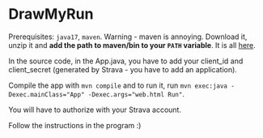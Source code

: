 # DrawMyRun

Prerequisites: `java17`, `maven`.
Warning - maven is annoying. Download it, unzip it and **add the
path to maven/bin to your `PATH` variable**. It is all [here](https://maven.apache.org/install.html).

In the source code, in the App.java, you have to add your client_id
and client_secret (generated by Strava - you have to add an application).

Compile the app with `mvn compile` and to run it, run `mvn exec:java -Dexec.mainClass="App" -Dexec.args="web.html Run"`.

You will have to authorize with your Strava account.

Follow the instructions in the program :)